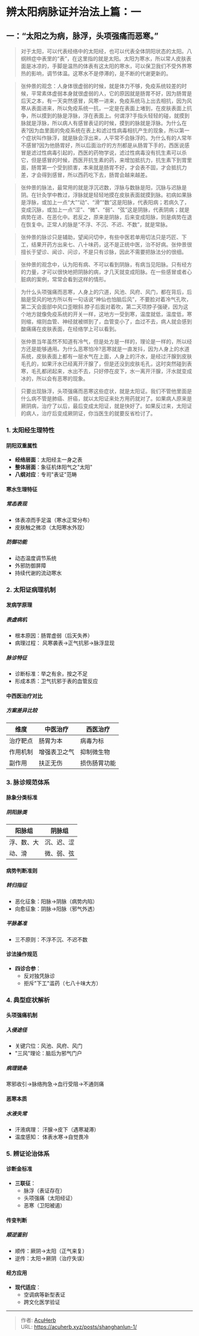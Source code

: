 # 辨太阳病脉证并治法上篇：一


## 一：“太阳之为病，脉浮，头项强痛而恶寒。”

<!--more-->

> 对于太阳，可以代表经络中的太阳经，也可以代表全体阴阳状态的太阳。八纲辨症中表里的“表”，在这里指的就是太阳。太阳为寒水，所以常人皮肤表面是冰凉的，手脚是温热的体表有这太阳的寒水，可以保卫我们不受外界寒热的影响，调节体温。这寒水不是停滞的，是不断的代谢更新的。

> 张仲景的观念：人身体很虚弱的时候，就是体力不够，免疫系统较差的时候，平常素体虚弱本身就很虚弱的人，它的原因就是肠胃不好，因为肠胃是后天之本，有一天突然感冒，风寒一进来，免疫系统马上出去相抗，因为风寒从表面进来，所以免疫系统一抗，一定是在表面上堵到，在皮肤表面上抗争，所以摸到的脉是浮脉，浮在表面上。何谓浮?手指头轻轻的碰，就摸到脉就是浮脉，所以病人有感冒表证的时候，摸到的脉就是浮脉。为什么在表?因为血里面的免疫系统在表上和滤过性病毒相抗产生的现象，所以第一个症状叫作脉浮，就是脉会浮出来，人平常不会脉浮的。为什么有的人常年不感冒?因为他肠胃好，所以后面治疗的方剂都是从肠胃下手的，西医说感冒是滤过性病毒引起的，西医的药物学说，滤过性病毒没有抗生素可以杀它，但是感冒的时候，西医开抗生素的药，来增加抵抗力，抗生素下到胃里面，肠胃第一个受到损害，本来就是肠胃不好，才会表不固，才会抵抗力差，才会得到感冒，所以西药吃下去，肠胃会越来越差。

> 张仲景的脉法，最常用的就是浮沉迟数，浮脉与数脉是阳，沉脉与迟脉是阴。在针灸学中教过，浮脉就是轻轻地摸在皮肤表面就摸到脉。初病如果脉是浮脉，或加上一点“大”“动”、“滑”“数”这是阳脉，代表阳病；若病久了，变成沉脉，或加上一点“涩”、“微”、“弱”、“弦”这是阴脉，代表阴病；就是病势在进、在恶化中。若反之，原来是阴脉，后来变成阳脉，则是病势在退在恢复中。正常人的脉是“不浮、不沉、不迟、不数”，就是常脉。

> 张仲景的脉诊只是辅助，望闻问切中，有些中医若单用切法只是巧匠、下工，结果开药方出来七、八十味药，这不是正统中医，治不好病。张仲景很擅长于望诊、闻诊、问诊，不是只有诊脉，因此不需要把脉法分的很细。

> 张仲景的观念中，认为阳有病、不可以看到阴脉，有病当见阳脉。只有经方的力量，才可以很快地把阴脉的病，才几天就变成阳脉。在一些感冒或者心脏病的案例，常常会看到这样的情形。

> 为什么头项强痛而恶寒，人身上的穴道，风池、风府、风门，都在背后，后脑是受风的地方所以有一句话说“神仙也怕脑后风”，不要脸对着冷气孔吹，第二天会面部中风口歪眼斜.脖子后面对着吹，第二天项脖子强硬，因为这个地方就像免疫系统的开关一样，这地方一受到寒，温度就低，温度低，寒则缩，缩则血管、神经就被绑到了，血管变小了，血过不去，病人就会感到酸痛痛在皮肤表面，在经络学上可以看到。

> 张仲景当年虽然不知道有冷气，但是处方是一样的，理论是一样的，所以经方还是能够通用。为什么恶寒怕冷?恶寒就是一直发抖，因为人身上的水道系统，皮肤表面上都有一层水气在上面，人身上的汗水，是经过汗腺到皮肤毛孔的，如果汗水已经离开汗腺了，但是还没到皮肤毛孔，这时突然碰到表寒，毛孔都闭起来，水出不去，只好停在皮下，水一离开汗腺，汗水就变成冰的，所以会有恶寒的现象。

> 只要出现脉浮，头项强痛而恶寒这些症状，就是太阳证。我们不管他里面是什么病不管是肺癌、肝癌，就以太阳证来处方用药就对了。如果病人原来是厥阴病，治疗了以后，最后变成太阳证，就是快好了。如果反过来，太阳证的病人，治疗后变成厥阴证，你当医生的就要反省检讨了。

### 1. 太阳经生理特性

#### 阴阳双重属性
- **经络层面**：太阳经主一身之表
- **整体层面**：象征机体阳气之"太阳"
- **八纲对应**：专司"表证"范畴

#### 寒水生理特征
##### 常态表现
- 体表凉而手足温（寒水正常分布）
- 皮肤触之微凉（太阳寒水外现）

##### 防御功能
- 动态温度调节系统
- 外邪防御屏障
- 持续代谢的流动寒水

### 2. 太阳证病理机制

#### 发病学原理
##### 表虚病机
- 根本原因：肠胃虚弱（后天失养）
- 病理过程：
  风寒袭表→正气抗邪→脉浮显现

##### 脉诊特征
- 诊断标准：举之有余，按之不足
- 形成本质：卫气抗邪于表的血管反应

#### 中西医治疗对比
##### 方案差异比较
| 维度         | 中医治疗              | 西医治疗            |
|--------------|-----------------------|---------------------|
| 治疗靶点     | 肠胃为本              | 病毒为标            |
| 作用机制     | 增强表卫之气          | 抑制微生物          |
| 副作用       | 扶正无伤              | 损伤肠胃功能        |

### 3. 脉诊规范体系

#### 脉象分类标准
##### 阴阳脉类
| 阳脉组       | 阴脉组                |
|--------------|-----------------------|
| 浮、数、大   | 沉、迟、涩            |
| 动、滑       | 微、弱、弦            |

#### 病势判断准则
##### 转归指征
- 恶化征象：阳脉→阴脉（病势内陷）
- 向愈征象：阴脉→阳脉（邪气外透）

##### 平脉基准
- 三不原则：不浮不沉、不迟不数

#### 诊法操作规范
- **四诊合参**：
  - 反对独凭脉诊
  - 拒斥"下工"滥药（七八十味大方）

### 4. 典型症状解析

#### 头项强痛机制
##### 入侵途径
- 关键穴位：风池、风府、风门
- "三风"理论：脑后为邪气门户

##### 病理链条
寒邪收引→脉络拘急→血行受阻→不通则痛

#### 恶寒本质
##### 水液失常
- 汗液病理：
  汗腺→皮下（遇寒凝滞）
- 温度感知：
  体表水寒→自觉畏冷

### 5. 辨证论治体系

#### 诊断金标准
- **三联征**：
  - 脉浮（表证存在）
  - 头项强痛（太阳经证）
  - 恶寒（卫阳被遏）

#### 传变判断
##### 顺逆鉴别
- 顺传：厥阴→太阳（正气来复）
- 逆传：太阳→厥阴（治疗失误）

#### 经方应用
- **现代适应**：
  - 空调病等新型表证
  - 跨文化医学验证

---

> 作者: [AcuHerb](https://acuherb.xyz)  
> URL: https://acuherb.xyz/posts/shanghanlun-1/  

